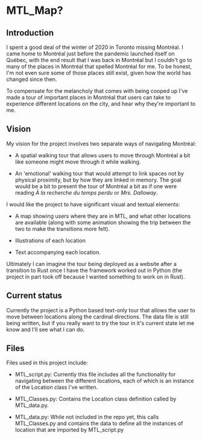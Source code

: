 # MTL_Map?

## Introduction

I spent a good deal of the winter of 2020 in Toronto missing Montréal. I came home to Montréal just before the pandemic launched itself on Québec, with the end result that I was back in Montréal but I couldn't go to many of the places in Montréal that spelled Montréal for me. To be honest, I'm not even sure some of those places still exist, given how the world has changed since then.

To compensate for the melancholy that comes with being cooped up I've made a tour
of important places in Montréal that users can take to experience different locations
on the city, and hear why they're important to me.

## Vision

My vision for the project involves two separate ways of navigating Montréal:

* A spatial walking tour that allows users to move through Montréal a bit like
someone might move through it while walking.

* An 'emotional' walking tour that would attempt to link spaces not by physical proximity, but by how they are linked in memory. The goal would be a bit to present the tour of Montréal a bit as if one were reading *À la recherche du temps perdu* or
*Mrs. Dalloway*.

I would like the project to have significant visual and textual elements:

* A map showing users where they are in MTL, and what other locations are available (along with some animation showing the trip between the two to make the transitions more felt).

* Illustrations of each location

* Text accompanying each location.

Ultimately I can imagine the tour being deployed as a website after a transition to Rust once I have the framework worked out in Python (the project in part took off because I wanted something to work on in Rust).

## Current status

Currently the project is a Python based text-only tour that allows the user to move between locations along the cardinal directions. The data file is still being written,
but if you really want to try the tour in it's current state let me know and I'll see what I can do.

## Files

Files used in this project include:

* MTL_script.py: Currently this file includes all the functionality for navigating between the different locations, each of which is an instance of the Location class I've written.

* MTL_Classes.py: Contains the Location class definition called by MTL_data.py.

* MTL_data.py: While not included in the repo yet, this calls MTL_Classes.py and contains the data to define all the instances of location that are imported by MTL_script.py
